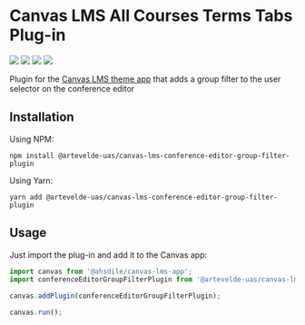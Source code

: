 # Canvas LMS All Courses Terms Tabs Plug-in

[![](https://img.shields.io/npm/v/@artevelde-uas/canvas-lms-conference-editor-group-filter-plugin.svg)](https://www.npmjs.com/package/@artevelde-uas/canvas-lms-conference-editor-group-filter-plugin)
[![](https://img.shields.io/github/license/artevelde-uas/canvas-lms-conference-editor-group-filter-plugin.svg)](https://spdx.org/licenses/MIT)
[![](https://img.shields.io/npm/dt/@artevelde-uas/canvas-lms-conference-editor-group-filter-plugin.svg)](https://www.npmjs.com/package/@artevelde-uas/canvas-lms-conference-editor-group-filter-plugin)
[![](https://img.shields.io/librariesio/github/artevelde-uas/canvas-lms-conference-editor-group-filter-plugin.svg)](https://libraries.io/npm/@artevelde-uas%2Fcanvas-lms-conference-editor-group-filter-plugin)

Plugin for the [Canvas LMS theme app](https://github.com/ahsdile/canvas-lms-app) that adds a group filter to the user
selector on the conference editor

## Installation

Using NPM:

    npm install @artevelde-uas/canvas-lms-conference-editor-group-filter-plugin

Using Yarn:

    yarn add @artevelde-uas/canvas-lms-conference-editor-group-filter-plugin

## Usage

Just import the plug-in and add it to the Canvas app:

```javascript
import canvas from '@ahsdile/canvas-lms-app';
import conferenceEditorGroupFilterPlugin from '@artevelde-uas/canvas-lms-conference-editor-group-filter-plugin';

canvas.addPlugin(conferenceEditorGroupFilterPlugin);

canvas.run();
```
